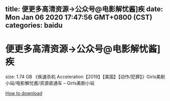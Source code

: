 
title: 便更多高清资源→公众号@电影解忧酱]疾
date: Mon Jan 06 2020 17:47:56 GMT+0800 (CST)    
categories: baidu
---

# 便更多高清资源→公众号@电影解忧酱]疾
size: 1.74 GB
 《疾速杀机 Acceleration【2019】【美国】【动作/犯罪】》Girls美剧小站/电影解忧酱/资源直通车 – Girls美剧小站
 

[How to download](https://bpcam.bemobtrk.com/go/2ceec3aa-1ca2-46d6-b9ff-aaa5c184517c?jno=478)